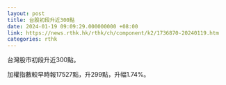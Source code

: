 ```yaml
---
layout: post
title: 台股初段升近300點
date: 2024-01-19 09:09:29.000000000 +08:00
link: https://news.rthk.hk/rthk/ch/component/k2/1736870-20240119.htm
categories: rthk
---
```


台灣股市初段升近300點。

加權指數較早時報17527點，升299點，升幅1.74%。
